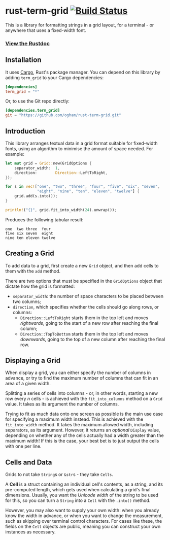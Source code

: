 # rust-term-grid [![Build Status](https://travis-ci.org/ogham/rust-term-grid.svg?branch=master)](https://travis-ci.org/ogham/rust-term-grid)

This is a library for formatting strings in a grid layout, for a terminal - or anywhere that uses a fixed-width font.

### [View the Rustdoc](http://bsago.me/doc/term-grid/)

## Installation

It uses [Cargo](http://crates.io/), Rust's package manager. You can
depend on this library by adding `term_grid` to your Cargo dependencies:

```toml
[dependencies]
term_grid = "*"
```

Or, to use the Git repo directly:

```toml
[dependencies.term_grid]
git = "https://github.com/ogham/rust-term-grid.git"
```


## Introduction

This library arranges textual data in a grid format suitable for fixed-width fonts, using an algorithm to minimise the amount of space needed. For example:

```rust
let mut grid = Grid::new(GridOptions {
    separator_width:  1,
    direction:        Direction::LeftToRight,
});

for s in vec!["one", "two", "three", "four", "five", "six", "seven",
              "eight", "nine", "ten", "eleven", "twelve"] {
    grid.add(s.into());
}

println!("{}", grid.fit_into_width(24).unwrap());
```

Produces the following tabular result:

    one  two three  four
    five six seven  eight
    nine ten eleven twelve


## Creating a Grid

To add data to a grid, first create a new `Grid` object, and then add cells to them with the `add` method.

There are two options that must be specified in the `GridOptions` object that dictate how the grid is formatted:

- `separator_width`: the number of space characters to be placed between two columns;
- `direction`, which specifies whether the cells should go along rows, or columns:
    - `Direction::LeftToRight` starts them in the top left and moves *rightwards*, going to the start of a new row after reaching the final column;
    - `Direction::TopToBottom` starts them in the top left and moves *downwards*, going to the top of a new column after reaching the final row.


## Displaying a Grid

When display a grid, you can either specify the number of columns in advance, or try to find the maximum number of columns that can fit in an area of a given width.

Splitting a series of cells into columns - or, in other words, starting a new row every *n* cells - is achieved with the `fit_into_columns` method on a `Grid` value. It takes as its argument the number of columns.

Trying to fit as much data onto one screen as possible is the main use case for specifying a maximum width instead. This is achieved with the `fit_into_width` method. It takes the maximum allowed width, including separators, as its argument. However, it returns an *optional* `Display` value, depending on whether any of the cells actually had a width greater than the maximum width! If this is the case, your best bet is to just output the cells with one per line.


## Cells and Data

Grids to not take `String`s or `&str`s - they take `Cells`.

A **Cell** is a struct containing an individual cell's contents, as a string, and its pre-computed length, which gets used when calculating a grid's final dimensions. Usually, you want the *Unicode width* of the string to be used for this, so you can turn a `String` into a `Cell` with the `.into()` method.

However, you may also want to supply your own width: when you already know the width in advance, or when you want to change the measurement, such as skipping over terminal control characters. For cases like these, the fields on the `Cell` objects are public, meaning you can construct your own instances as necessary.